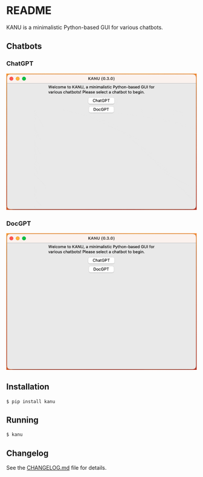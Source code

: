 # README

KANU is a minimalistic Python-based GUI for various chatbots.

## Chatbots

### ChatGPT

![Alt Text](https://raw.githubusercontent.com/sbslee/kanu/main/images/chatgpt.gif)

### DocGPT

![Alt Text](https://raw.githubusercontent.com/sbslee/kanu/main/images/docgpt.gif)

## Installation

```
$ pip install kanu
```

## Running

```
$ kanu
```

## Changelog

See the [CHANGELOG.md](./CHANGELOG.md) file for details.
